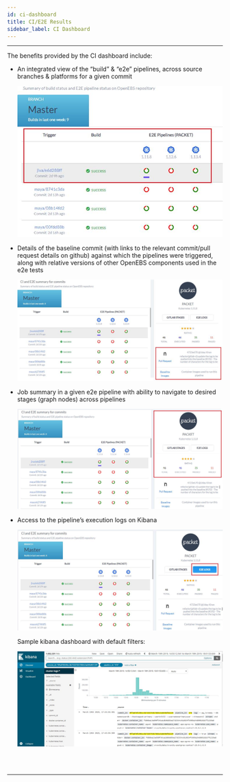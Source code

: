 ```yaml
---
id: ci-dashboard
title: CI/E2E Results 
sidebar_label: CI Dashboard
---
```

------

The benefits provided by the CI dashboard include: 

- An integrated view of the “build” & “e2e” pipelines, across source branches & platforms 
  for a given commit 

  ![ci-summary](/docs/assets/openebs.ci-screens/ci-summary.jpg)

- Details of the baseline commit (with links to the relevant commit/pull request details on github) 
  against which the pipelines were triggered, along with relative versions of other OpenEBS components 
  used in the e2e tests

  ![commit-info](/docs/assets/openebs.ci-screens/commit-info.jpg)

- Job summary in a given e2e pipeline with ability to navigate to desired stages (graph nodes) 
  across pipelines

  ![job-summary](/docs/assets/openebs.ci-screens/job-summary.jpg)

- Access to the pipeline’s execution logs on Kibana 

  ![log-link](/docs/assets/openebs.ci-screens/log-link.jpg)

  Sample kibana dashboard with default filters: 

  ![kibana-ds](/docs/assets/openebs.ci-screens/kibana-dashboard.jpg)

<br>

<br>

<hr>

<br>

<br>

<!-- Hotjar Tracking Code for https://docs.openebs.io -->

<script>
    (function(h,o,t,j,a,r){
        h.hj=h.hj||function(){(h.hj.q=h.hj.q||[]).push(arguments)};
        h._hjSettings={hjid:1239116,hjsv:6};
        a=o.getElementsByTagName('head')[0];
        r=o.createElement('script');r.async=1;
        r.src=t+h._hjSettings.hjid+j+h._hjSettings.hjsv;
        a.appendChild(r);
    })(window,document,'https://static.hotjar.com/c/hotjar-','.js?sv=');
</script>


<!-- Global site tag (gtag.js) - Google Analytics -->

<script async src="https://www.googletagmanager.com/gtag/js?id=UA-92076314-12"></script>
<script>
  window.dataLayer = window.dataLayer || [];
  function gtag(){dataLayer.push(arguments);}
  gtag('js', new Date());

  gtag('config', 'UA-92076314-12');
</script>
